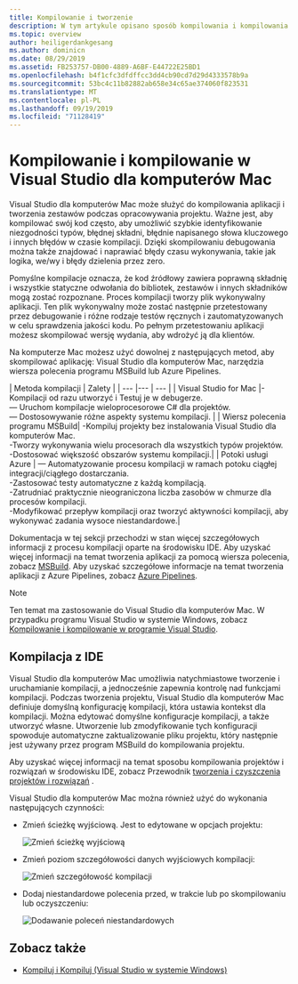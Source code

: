 ```yaml
---
title: Kompilowanie i tworzenie
description: W tym artykule opisano sposób kompilowania i kompilowania projektów oraz rozwiązań w Visual Studio dla komputerów Mac
ms.topic: overview
author: heiligerdankgesang
ms.author: dominicn
ms.date: 08/29/2019
ms.assetid: FB253757-DB00-4889-A6BF-E44722E25BD1
ms.openlocfilehash: b4f1cfc3dfdffcc3dd4cb90cd7d29d4333578b9a
ms.sourcegitcommit: 53bc4c11b82882ab658e34c65ae374060f823531
ms.translationtype: MT
ms.contentlocale: pl-PL
ms.lasthandoff: 09/19/2019
ms.locfileid: "71128419"
---
```

# <a name="compiling-and-building-in-visual-studio-for-mac"></a>Kompilowanie i kompilowanie w Visual Studio dla komputerów Mac

Visual Studio dla komputerów Mac może służyć do kompilowania aplikacji i tworzenia zestawów podczas opracowywania projektu. Ważne jest, aby kompilować swój kod często, aby umożliwić szybkie identyfikowanie niezgodności typów, błędnej składni, błędnie napisanego słowa kluczowego i innych błędów w czasie kompilacji. Dzięki skompilowaniu debugowania można także znajdować i naprawiać błędy czasu wykonywania, takie jak logika, we/wy i błędy dzielenia przez zero.

Pomyślne kompilacje oznacza, że kod źródłowy zawiera poprawną składnię i wszystkie statyczne odwołania do bibliotek, zestawów i innych składników mogą zostać rozpoznane. Proces kompilacji tworzy plik wykonywalny aplikacji. Ten plik wykonywalny może zostać następnie przetestowany przez debugowanie i różne rodzaje testów ręcznych i zautomatyzowanych w celu sprawdzenia jakości kodu. Po pełnym przetestowaniu aplikacji możesz skompilować wersję wydania, aby wdrożyć ją dla klientów.

Na komputerze Mac możesz użyć dowolnej z następujących metod, aby skompilować aplikację: Visual Studio dla komputerów Mac, narzędzia wiersza polecenia programu MSBuild lub Azure Pipelines.

| Metoda kompilacji | Zalety |
| --- |--- | --- |
| Visual Studio for Mac |-Kompilacji od razu utworzyć i Testuj je w debugerze.<br />— Uruchom kompilacje wieloprocesorowe C# dla projektów.<br />— Dostosowywanie różne aspekty systemu kompilacji. |
| Wiersz polecenia programu MSBuild| -Kompiluj projekty bez instalowania Visual Studio dla komputerów Mac.<br />-Tworzy wykonywania wielu procesorach dla wszystkich typów projektów.<br />-Dostosować większość obszarów systemu kompilacji.|
| Potoki usługi Azure | — Automatyzowanie procesu kompilacji w ramach potoku ciągłej integracji/ciągłego dostarczania.<br />-Zastosować testy automatyczne z każdą kompilacją.<br />-Zatrudniać praktycznie nieograniczona liczba zasobów w chmurze dla procesów kompilacji.<br />-Modyfikować przepływ kompilacji oraz tworzyć aktywności kompilacji, aby wykonywać zadania wysoce niestandardowe.|

Dokumentacja w tej sekcji przechodzi w stan więcej szczegółowych informacji z procesu kompilacji oparte na środowisku IDE. Aby uzyskać więcej informacji na temat tworzenia aplikacji za pomocą wiersza polecenia, zobacz [MSBuild](/visualstudio/msbuild/msbuild). Aby uzyskać szczegółowe informacje na temat tworzenia aplikacji z Azure Pipelines, zobacz [Azure Pipelines](/azure/devops/pipelines).


> [!NOTE]
> Ten temat ma zastosowanie do Visual Studio dla komputerów Mac. W przypadku programu Visual Studio w systemie Windows, zobacz [Kompilowanie i kompilowanie w programie Visual Studio](/visualstudio/ide/compiling-and-building-in-visual-studio).


## <a name="building-from-the-ide"></a>Kompilacja z IDE

Visual Studio dla komputerów Mac umożliwia natychmiastowe tworzenie i uruchamianie kompilacji, a jednocześnie zapewnia kontrolę nad funkcjami kompilacji. Podczas tworzenia projektu, Visual Studio dla komputerów Mac definiuje domyślną konfigurację kompilacji, która ustawia kontekst dla kompilacji. Można edytować domyślne konfiguracje kompilacji, a także utworzyć własne. Utworzenie lub zmodyfikowanie tych konfiguracji spowoduje automatyczne zaktualizowanie pliku projektu, który następnie jest używany przez program MSBuild do kompilowania projektu.

Aby uzyskać więcej informacji na temat sposobu kompilowania projektów i rozwiązań w środowisku IDE, zobacz Przewodnik [tworzenia i czyszczenia projektów i rozwiązań](building-and-cleaning-projects-and-solutions.md) .

Visual Studio dla komputerów Mac można również użyć do wykonania następujących czynności:

* Zmień ścieżkę wyjściową. Jest to edytowane w opcjach projektu:

    ![Zmień ścieżkę wyjściową](media/compiling-and-building-image4.png)

* Zmień poziom szczegółowości danych wyjściowych kompilacji:

    ![Zmień szczegółowość kompilacji](media/compiling-and-building-image5.png)

* Dodaj niestandardowe polecenia przed, w trakcie lub po skompilowaniu lub oczyszczeniu:

    ![Dodawanie poleceń niestandardowych](media/compiling-and-building-image6.png)


## <a name="see-also"></a>Zobacz także

- [Kompiluj i Kompiluj (Visual Studio w systemie Windows)](/visualstudio/ide/compiling-and-building-in-visual-studio)
